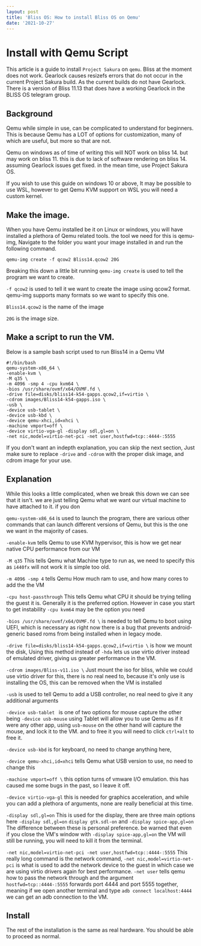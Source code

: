 ```yaml
---
layout: post
title: 'Bliss OS: How to install Bliss OS on Qemu'
date: '2021-10-27'
---
```

# Install with Qemu Script

This article is a guide to install `Project Sakura` on `qemu`. Bliss at the moment does not work. Gearlock causes resizefs errors that do not occur in the current Project Sakura build. As the current builds do not have Gearlock. There is a version of Bliss 11.13 that does have a working Gearlock in the BLISS OS telegram group.
  


## Background

Qemu while simple in use, can be complicated to understand for beginners. This is because Qemu has a LOT of options for customization, many of which are useful, but more so that are not. 

Qemu on windows as of time of writing this will NOT work on bliss 14. but may work on bliss 11. this is due to lack of software rendering on bliss 14. assuming Gearlock issues get fixed. in the mean time, use Project Sakura OS. 

If you wish to use this guide on windows 10 or above, It may be possible to use WSL, however to get Qemu KVM support on WSL you will need a custom kernel.


## Make the image.

When you have Qemu installed be it on Linux or windows, you will have installed a plethora of Qemu related tools. the tool we need for this is qemu-img, Navigate to the folder you want your image installed in and run the following command.

`qemu-img create -f qcow2 Bliss14.qcow2 20G`

  Breaking this down a little bit running
  `qemu-img create` is used to tell the program we want to create.

  `-f qcow2` is used to tell it we want to create the image using qcow2 format. qemu-img supports many formats so we want to specify this one.

  `Bliss14.qcow2` is the name of the image

  `20G` is the image size.

## Make a script to run the VM.

Below is a sample bash script used to run Bliss14 in a Qemu VM

 ```
 #!/bin/bash
 qemu-system-x86_64 \
 -enable-kvm \
 -M q35 \
 -m 4096 -smp 4 -cpu kvm64 \
 -bios /usr/share/ovmf/x64/OVMF.fd \
 -drive file=disks/bliss14-k54-gapps.qcow2,if=virtio \
 -cdrom images/Bliss14-k54-gapps.iso \
 -usb \
 -device usb-tablet \
 -device usb-kbd \
 -device qemu-xhci,id=xhci \
 -machine vmport=off \
 -device virtio-vga-gl -display sdl,gl=on \
 -net nic,model=virtio-net-pci -net user,hostfwd=tcp::4444-:5555
 ```

If you don't want an indepth explanation, you can skip the next section, Just make sure to replace `-drive` and `-cdrom` with the proper disk image, and cdrom image for your use.

## Explanation 

While this looks a little complicated, when we break this down we can see that it isn't. we are just telling Qemu what we want our virtual machine to have attached to it. if you don
  
`qemu-system-x86_64` is used to launch the program, there are various other commands that can launch different versions of Qemu, but this is the one we want in the majority of cases.

`-enable-kvm` tells Qemu to use KVM hypervisor, this is how we get near native CPU performance from our VM

`-M q35` This tells Qemu what Machine type to run as, we need to specify this as `i440fx` will not work it is simple too old.

`-m 4096 -smp 4` tells Qemu How much ram to use, and how many cores to add the the VM

`-cpu host-passthrough` This tells Qemu what CPU it should be trying telling the guest it is. Generally it is the preferred option. However in case you start to get instability `-cpu kvm64` may be the option you need

 `-bios /usr/share/ovmf/x64/OVMF.fd \` is needed to tell Qemu to boot using UEFI, which is necessary as right now there is a bug that prevents android-generic based roms from being installed when in legacy mode.

`-drive file=disks/bliss14-k54-gapps.qcow2,if=virtio \` is how we mount the disk, Using this method instead of `-hda` lets us use virtio driver instead of emulated driver, giving us greater performance in the VM.

`-cdrom images/Bliss-v11.iso \` Just mount the iso for bliss, while we could use virtio driver for this, there is no real need to, because it's only use is installing the OS, this can be removed when the VM is installed

`-usb` is used to tell Qemu to add a USB controller, no real need to give it any additional arguments

`-device usb-tablet ` is one of two options for mouse capture the other being `-device usb-mouse` using Tablet will allow you to use Qemu as if it were any other app, using `usb-mouse` on the other hand will capture the mouse, and lock it to the VM. and to free it you will need to click `ctrl+alt` to free it.

`-device usb-kbd`  is for keyboard, no need to change anything here, 

`-device qemu-xhci,id=xhci` tells Qemu what USB version to use, no need to change this

`-machine vmport=off \` this option turns of vmware I/O emulation. this has caused me some bugs in the past, so I leave it off.

`-device virtio-vga-gl` this is needed for graphics acceleration, and while you can add a plethora of arguments, none are really beneficial at this time.

`-display sdl,gl=on` This is used for the display, there are three main options here `-display sdl,gl=on` `display gtk.sdl-on` and `-display spice-app,gl=on` The difference between these is personal preference. be warned that even if you close the VM's window with `-display spice-app,gl=on` the VM will still be running, you will need to kill it from the terminal.

`-net nic,model=virtio-net-pci -net user,hostfwd=tcp::4444-:5555` This really long command is the network command, `-net nic,model=virtio-net-pci` is what is used to add the network device to the guest in which case we are using virtio drivers again for best performance. `-net user` tells qemu how to pass the network through and the argument `hostfwd=tcp::4444-:5555` forwards port 4444 and port 5555 together, meaning if we open another terminal and type `adb connect localhost:4444` we can get an adb connection to the VM. 


## Install
The rest of the installation is the same as real hardware. You should be able to proceed as normal. 
